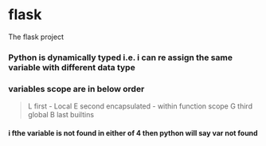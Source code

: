# flask
The flask project

### Python is dynamically typed i.e. i can re assign the same variable with different data type
### variables scope are in below order
> L first - Local
> E second encapsulated - within function scope
> G third global
> B last builtins
#### i fthe variable is not found in either of 4 then python will say var not found
